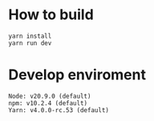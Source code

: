 # How to build

```
yarn install
yarn run dev
```

# Develop enviroment

```
Node: v20.9.0 (default)
npm: v10.2.4 (default)
Yarn: v4.0.0-rc.53 (default)
```
